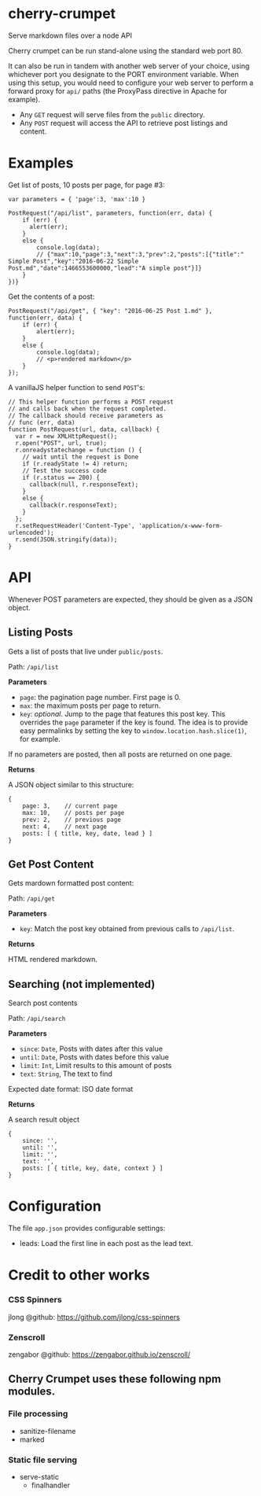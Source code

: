# cherry-crumpet

Serve markdown files over a node API

Cherry crumpet can be run stand-alone using the standard web port 80.

It can also be run in tandem with another web server of your choice, using whichever port you designate to the PORT environment variable. When using this setup, you would need to configure your web server to perform a forward proxy for `api/` paths (the ProxyPass directive in Apache for example).

* Any `GET` request will serve files from the `public` directory.
* Any `POST` request will access the API to retrieve post listings and content.

# Examples

Get list of posts, 10 posts per page, for page #3:

    var parameters = { 'page':3, 'max':10 }

    PostRequest("/api/list", parameters, function(err, data) {
        if (err) {
          alert(err);
        }
        else {
            console.log(data);
            // {"max":10,"page":3,"next":3,"prev":2,"posts":[{"title":" Simple Post","key":"2016-06-22 Simple Post.md","date":1466553600000,"lead":"A simple post"}]}
        }
    })}

Get the contents of a post:

    PostRequest("/api/get", { "key": "2016-06-25 Post 1.md" }, function(err, data) {
        if (err) {
            alert(err);
        }
        else {
            console.log(data);
            // <p>rendered markdown</p>
        }
    });

A vanillaJS helper function to send `POST`'s:

    // This helper function performs a POST request
    // and calls back when the request completed.
    // The callback should receive parameters as
    // func (err, data)
    function PostRequest(url, data, callback) {
      var r = new XMLHttpRequest(); 
      r.open("POST", url, true); 
      r.onreadystatechange = function () {
        // wait until the request is Done
        if (r.readyState != 4) return;
        // Test the success code
        if (r.status == 200) {
          callback(null, r.responseText);
        }
        else {
          callback(r.responseText);
        }
      }; 
      r.setRequestHeader('Content-Type', 'application/x-www-form-urlencoded');
      r.send(JSON.stringify(data));
    }

# API

Whenever POST parameters are expected, they should be given as a JSON object.

## Listing Posts

Gets a list of posts that live under `public/posts`.

Path: `/api/list`


**Parameters**

* `page`: the pagination page number. First page is 0.
* `max`: the maximum posts per page to return.
* `key`: _optional_. Jump to the page that features this post key. This overrides the `page` parameter if the key is found. The idea is to provide easy permalinks by setting the key to `window.location.hash.slice(1)`, for example.

If no parameters are posted, then all posts are returned on one page.

**Returns**

A JSON object similar to this structure:

    {
        page: 3,    // current page
        max: 10,    // posts per page
        prev: 2,    // previous page
        next: 4,    // next page
        posts: [ { title, key, date, lead } ]
    }

## Get Post Content

Gets mardown formatted post content:

Path: `/api/get`

**Parameters**

* `key`: Match the post key obtained from previous calls to `/api/list`.

**Returns**

HTML rendered markdown.

## Searching (not implemented)

Search post contents

Path: `/api/search`

**Parameters**

* `since`: `Date`, Posts with dates after this value
* `until`: `Date`, Posts with dates before this value
* `limit`: `Int`, Limit results to this amount of posts
* `text`: `String`, The text to find

Expected date format: ISO date format

**Returns**

A search result object

    {
        since: '',
        until: '',
        limit: '',
        text: '',
        posts: [ { title, key, date, context } ]
    }

# Configuration

The file `app.json` provides configurable settings:

* leads: Load the first line in each post as the lead text.

# Credit to other works

### CSS Spinners

jlong @github: https://github.com/jlong/css-spinners

### Zenscroll

zengabor @github: https://zengabor.github.io/zenscroll/

## Cherry Crumpet uses these following npm modules.

### File processing

* sanitize-filename
* marked

### Static file serving

* serve-static
  * finalhandler
